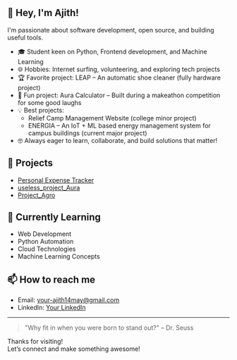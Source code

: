 ## 👋 Hey, I'm Ajith!

I'm passionate about software development, open source, and building useful tools.

- 🎓 Student keen on Python, Frontend development, and Machine Learning  
- 🌐 Hobbies: Internet surfing, volunteering, and exploring tech projects  
- 🏆 Favorite project: LEAP – An automatic shoe cleaner (fully hardware project)  
- 🤩 Fun project: Aura Calculator – Built during a makeathon competition for some good laughs  
- 💡 Best projects:
    - Relief Camp Management Website (college minor project)
    - ENERGIA – An IoT + ML based energy management system for campus buildings (current major project)
- 🤓 Always eager to learn, collaborate, and build solutions that matter!

## 🚀 Projects
- [Personal Expense Tracker](https://github.com/A-jith-u/Personal-Expense-Tracker)
- [useless_project_Aura](https://github.com/A-jith-u/useless_project_Aura)
- [Project_Agro](https://github.com/A-jith-u/Project_Agro)

## 🌱 Currently Learning
- Web Development
- Python Automation
- Cloud Technologies
- Machine Learning Concepts

## 📫 How to reach me
- Email: your-ajith14may@gmail.com
- LinkedIn: [Your LinkedIn](https://www.linkedin.com/in/ajith-joy-78323827b)

---

> "Why fit in when you were born to stand out?" – Dr. Seuss

Thanks for visiting!  
Let’s connect and make something awesome!
